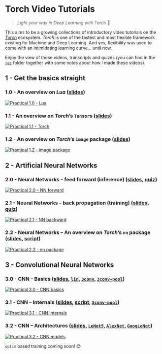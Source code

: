 # Torch Video Tutorials

> *Light your way in Deep Learning with* Torch :flashlight:

This aims to be a growing collections of introductory video tutorials on the [*Torch*](http://torch.ch) ecosystem.
*Torch* is one of the fastest and most flexible framework existing for Machine and Deep Learning.
And yes, flexibility was used to come with an intimidating learning curve... until now.

Enjoy the view of these videos, transcripts and quizes (you can find in the [`res`](res) folder together with some notes about how I made these videos).


## 1 - Get the basics straight

### 1.0 - An overview on *Lua* ([slides](res/1.0/slides.pdf))

[![Practical 1.0 - Lua](http://img.youtube.com/vi/QLYLOPeI92g/0.jpg)](https://youtu.be/QLYLOPeI92g?list=PLLHTzKZzVU9ebuL6DCclzI54MrPNFGqbW)

### 1.1 - An overview on *Torch*’s `Tensor`s ([slides](res/1.1/slides.pdf))

[![Practical 1.1 - Torch](http://img.youtube.com/vi/o3aRgD1uzsc/0.jpg)](https://youtu.be/o3aRgD1uzsc?list=PLLHTzKZzVU9ebuL6DCclzI54MrPNFGqbW)

### 1.2 - An overview on *Torch*’s `image` package ([slides](res/1.2/slides.pdf))

[![Practical 1.2 - image package](http://img.youtube.com/vi/dEjvydjcwOE/0.jpg)](https://youtu.be/dEjvydjcwOE?list=PLLHTzKZzVU9ebuL6DCclzI54MrPNFGqbW)


## 2 - Artificial Neural Networks

### 2.0 - Neural Networks – feed forward (inference) ([slides](res/2.0/slides.pdf), [quiz](res/2.0/quiz.tex))

[![Practical 2.0 – NN forward](http://img.youtube.com/vi/hxA0wxibv8g/0.jpg)](https://youtu.be/hxA0wxibv8g?list=PLLHTzKZzVU9ebuL6DCclzI54MrPNFGqbW)

### 2.1 - Neural Networks – back propagation (training) ([slides](res/2.1/slides.pdf), [quiz](res/2.1/quiz.tex))

[![Practical 2.1 - NN backward](http://img.youtube.com/vi/VaQUx7m3oR4/0.jpg)](https://youtu.be/VaQUx7m3oR4?list=PLLHTzKZzVU9ebuL6DCclzI54MrPNFGqbW)

### 2.2 - Neural Networks – An overview on *Torch*’s `nn` package ([slides](res/2.2/slides.pdf), [script](res/2.2/script.lua))

[![Practical 2.2 - nn package](http://img.youtube.com/vi/atZYdZ8hVCw/0.jpg)](https://youtu.be/atZYdZ8hVCw?list=PLLHTzKZzVU9ebuL6DCclzI54MrPNFGqbW)


## 3 - Convolutional Neural Networks

### 3.0 - CNN – Basics ([slides](res/3.0/slides.pdf), [`lin`](res/3.0/lin.lua), [`3conv`](res/3.0/3conv.lua), [`3conv-pool`](res/3.0/3conv-pool.lua))

[![Practical 3.0 - CNN basics](http://img.youtube.com/vi/kwCbmx3tFwY/0.jpg)](https://youtu.be/kwCbmx3tFwY?list=PLLHTzKZzVU9ebuL6DCclzI54MrPNFGqbW)

### 3.1 - CNN – Internals ([slides](res/3.1/slides.pdf), [script](res/3.1/script.lua), [`3conv-pool`](res/3.0/3conv-pool.lua))

[![Practical 3.1 - CNN internals](http://img.youtube.com/vi/BCensUz_gQ8/0.jpg)](https://youtu.be/BCensUz_gQ8?list=PLLHTzKZzVU9ebuL6DCclzI54MrPNFGqbW)

### 3.2 - CNN – Architectures ([slides](res/3.2/slides.pdf), [`LeNet5`](res/3.2/LeNet5.lua), [`AlexNet`](res/3.2/AlexNet.lua), [`GoogLeNet`](res/3.2/GoogLeNet.lua))

[![Practical 3.2 - CNN models](http://img.youtube.com/vi/LYYwUr0vCjg/0.jpg)](https://youtu.be/LYYwUr0vCjg?list=PLLHTzKZzVU9ebuL6DCclzI54MrPNFGqbW)

`optim` based training coming soon! :blush:
